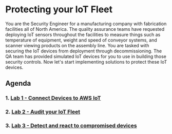 # Protecting your IoT Fleet

You are the Security Engineer for a manufacturing company with fabrication facilities all of North America. The quality assurance teams have requested deploying IoT sensors throughout the facilities to measure things such as temperature of equipment, weight and speed of conveyor systems, and scanner viewing products on the assembly line. You are tasked with securing the IoT devices from deployment through decommissioning. The QA team has provided simulated IoT devices for you to use in building those security controls. Now let's start implementing solutions to protect these IoT devices.

## Agenda
### 1. [Lab 1 - Connect Devices to AWS IoT](../Lab%201%20-%20Connect%20Devices%20to%20AWS%20IoT)
### 2. [Lab 2 - Audit your IoT Fleet](../Lab%202%20-%20Audit%20your%20IoT%20Fleet)
### 3. [Lab 3 - Detect and react to compromised devices](../Lab%203%20-%20Investigate%20compromised%20devices)

